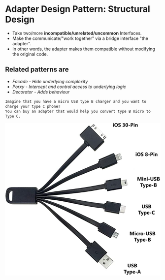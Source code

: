 # Adapter Design Pattern: Structural Design
* Take two/more **incompatible/unrelated/uncommon** Interfaces.
* Make the communicate/"work together" via a bridge interface "the adapter".
* In other words, the adapter makes them compatible without modifying the original code.

## Related patterns are 
- *Facade - Hide underlying complexity*
- *Porxy - Intercept and control access to underlying logic*
- *Decorator - Adds behaviour*

```
Imagine that you have a micro USB type B charger and you want to charge your type C phone!
You can buy an adapter that would help you convert type B micro to Type C.
```
![Universal USB](https://github.com/msomi22/designpatterns/blob/master/files/USB_Adapter.jpg) 
